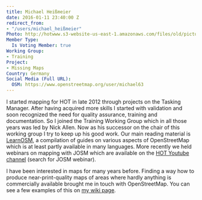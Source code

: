 ```yaml
---
title: Michael Heißmeier
date: 2016-01-11 23:40:00 Z
redirect_from:
- "/users/michael_heißmeier"
Photo: http://hotwww.s3-website-us-east-1.amazonaws.com/files/old/pictures/picture-322-1452592487.jpg
Member Type:
  Is Voting Member: true
Working Group:
- Training
Project:
- Missing Maps
Country: Germany
Social Media (Full URL):
  OSM: https://www.openstreetmap.org/user/michael63
---
```


<p> I started mapping for HOT in late 2012 through projects on the Tasking Manager. After having acquired more skills I started with validation and soon recognized the need for quality assurance, training and documentation. So I joined the Training Working Group which in all those years was led by Nick Allen. Now as his successor on the chair of this working group I try to keep up his good work. Our main reading material is <a href="https://learnosm.org">LearnOSM</a>, a compilation of guides on various aspects of OpenStreetMap which is at least partly available in many languages. More recently we held webinars on mapping with JOSM which are available on the <a href="https://www.youtube.com/user/hotosm/">HOT Youtube channel</a> (search for JOSM webinar). </p><p>I have been interested in maps for many years before. Finding a way how to produce near-print-quality maps of areas where hardly anything is commercially available brought me in touch with OpenStreetMap. You can see a few examples of this on <a href="https://wiki.openstreetmap.org/wiki/User:Michael63/">my wiki page</a>.</p>
